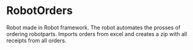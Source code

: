 # RobotOrders
Robot made in Robot framework. The robot automates the prosses of ordering robotparts. Imports orders from excel and creates a zip with all receipts from all orders.
